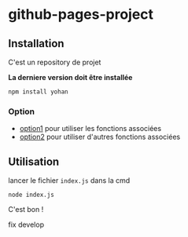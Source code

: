 # github-pages-project



## Installation 

C'est un repository de projet

**La derniere version doit être installée**

```sh-session
npm install yohan
```

### Option

- [option1](https://google.com) pour utiliser les fonctions associées
- [option2](https://yandex.com) pour utiliser d'autres fonctions associées


## Utilisation

lancer le fichier ``index.js`` dans la cmd

```sh-session
node index.js
```

C'est bon !

 fix develop
